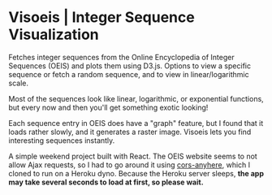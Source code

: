 
# Visoeis | Integer Sequence Visualization
Fetches integer sequences from the Online Encyclopedia of Integer Sequences (OEIS) and plots them using D3.js. Options to view a specific sequence or fetch a random sequence, and to view in linear/logarithmic scale.

Most of the sequences look like linear, logarithmic, or exponential functions, but every now and then you'll get something exotic looking!

Each sequence entry in OEIS does have a "graph" feature, but I found that it loads rather slowly, and it generates a raster image. Visoeis lets you find interesting sequences instantly. 

A simple weekend project built with React. The OEIS website seems to not allow Ajax requests, so I had to go around it using [cors-anyhere](https://cors-anywhere.herokuapp.com/), which I cloned to run on a Heroku dyno. Because the Heroku server sleeps, **the app may take several seconds to load at first, so please wait.**